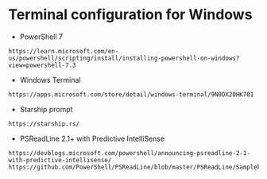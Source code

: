 # Terminal configuration for Windows

- PowerShell 7

```url
https://learn.microsoft.com/en-us/powershell/scripting/install/installing-powershell-on-windows?view=powershell-7.3
```

- Windows Terminal

```url
https://apps.microsoft.com/store/detail/windows-terminal/9N0DX20HK701
```

- Starship prompt

```url
https://starship.rs/
```

- PSReadLine 2.1+ with Predictive IntelliSense

```url
https://devblogs.microsoft.com/powershell/announcing-psreadline-2-1-with-predictive-intellisense/
https://github.com/PowerShell/PSReadLine/blob/master/PSReadLine/SamplePSReadLineProfile.ps1
```

